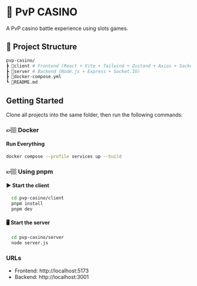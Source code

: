 # 🎰 PvP CASINO

A PvP casino battle experience using slots games.

## 🧰 Project Structure

```bash
pvp-casino/
┣ 📂client # Frontend (React + Vite + Tailwind + Zustand + Axios + Socket.IO)
┣ 📂server # Backend (Node.js + Express + Socket.IO)
┣ 📜docker-compose.yml
┗ 📜README.md
```

## Getting Started

Clone all projects into the same folder, then run the following commands:

### 👉🏼 Docker

#### Run Everything

```bash
docker compose --profile services up --build
```

### 👉🏼 Using pnpm

#### ▶️ Start the client

```bash
  cd pvp-casino/client
  pnpm install
  pnpm dev
```

#### 🖥️ Start the server

```bash
  cd pvp-casino/server
  node server.js
```

### URLs

- Frontend: http://localhost:5173
- Backend: http://localhost:3001
